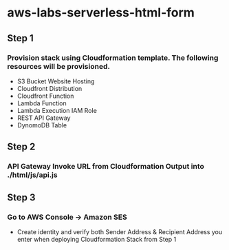 # aws-labs-serverless-html-form
## Step 1
### Provision stack using Cloudformation template. The following resources will be provisioned.
- S3 Bucket Website Hosting
- Cloudfront Distribution
- Cloudfront Function
- Lambda Function
- Lambda Execution IAM Role
- REST API Gateway
- DynomoDB Table


## Step 2
### API Gateway Invoke URL from Cloudformation Output into ./html/js/api.js

## Step 3
### Go to AWS Console -> Amazon SES
 - Create identity and verify both Sender Address & Recipient Address you enter when deploying Cloudformation Stack from Step 1
